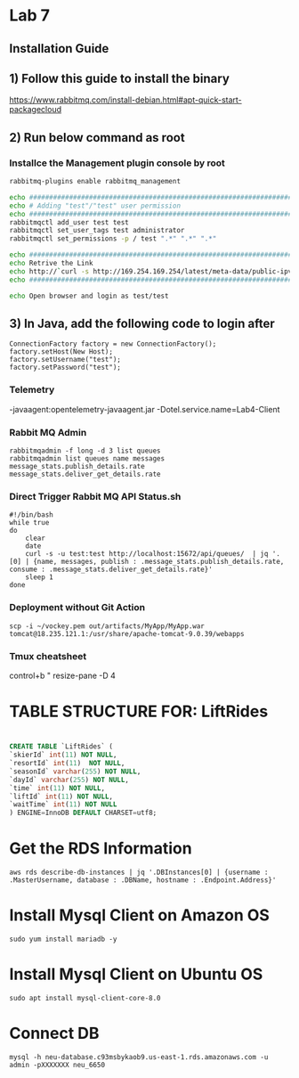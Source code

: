 # Lab 7

## Installation Guide
## 1) Follow this guide to install the binary
https://www.rabbitmq.com/install-debian.html#apt-quick-start-packagecloud  

## 2) Run below command as root

### Installce the Management plugin console by root
```bash
rabbitmq-plugins enable rabbitmq_management  

echo ##########################################################################
echo # Adding "test"/"test" user permission  
echo ##########################################################################
rabbitmqctl add_user test test  
rabbitmqctl set_user_tags test administrator  
rabbitmqctl set_permissions -p / test ".*" ".*" ".*"  

echo ##########################################################################
echo Retrive the Link  
echo http://`curl -s http://169.254.169.254/latest/meta-data/public-ipv4`:15672  
echo ##########################################################################

echo Open browser and login as test/test  
```

## 3) In Java, add the following code to login after 
    ConnectionFactory factory = new ConnectionFactory();
    factory.setHost(New Host);
    factory.setUsername("test");
    factory.setPassword("test");

### Telemetry
-javaagent:opentelemetry-javaagent.jar -Dotel.service.name=Lab4-Client

### Rabbit MQ Admin
```shell
rabbitmqadmin -f long -d 3 list queues
rabbitmqadmin list queues name messages message_stats.publish_details.rate message_stats.deliver_get_details.rate
```

### Direct Trigger Rabbit MQ API Status.sh
```shell
#!/bin/bash
while true
do
	clear
	date
	curl -s -u test:test http://localhost:15672/api/queues/  | jq '.[0] | {name, messages, publish : .message_stats.publish_details.rate, consume : .message_stats.deliver_get_details.rate}'
	sleep 1
done
```

### Deployment without Git Action
```shell
scp -i ~/vockey.pem out/artifacts/MyApp/MyApp.war tomcat@18.235.121.1:/usr/share/apache-tomcat-9.0.39/webapps  
```

### Tmux cheatsheet
control+b "
resize-pane -D 4


#
# TABLE STRUCTURE FOR: LiftRides
#
```sql
CREATE TABLE `LiftRides` (
`skierId` int(11) NOT NULL,
`resortId` int(11)  NOT NULL,
`seasonId` varchar(255) NOT NULL,
`dayId` varchar(255) NOT NULL,
`time` int(11) NOT NULL,
`liftId` int(11) NOT NULL,
`waitTime` int(11) NOT NULL
) ENGINE=InnoDB DEFAULT CHARSET=utf8;
```

# Get the RDS Information
```shell
aws rds describe-db-instances | jq '.DBInstances[0] | {username : .MasterUsername, database : .DBName, hostname : .Endpoint.Address}'
```

# Install Mysql Client on Amazon OS
```shell
sudo yum install mariadb -y
```

# Install Mysql Client on Ubuntu OS
```shell
sudo apt install mysql-client-core-8.0
```

# Connect DB
```shell
mysql -h neu-database.c93msbykaob9.us-east-1.rds.amazonaws.com -u admin -pXXXXXXX neu_6650
```